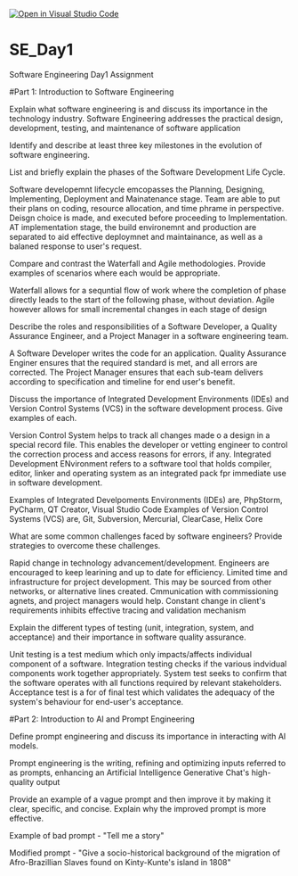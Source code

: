 [![Open in Visual Studio Code](https://classroom.github.com/assets/open-in-vscode-2e0aaae1b6195c2367325f4f02e2d04e9abb55f0b24a779b69b11b9e10269abc.svg)](https://classroom.github.com/online_ide?assignment_repo_id=15567066&assignment_repo_type=AssignmentRepo)
# SE_Day1
Software Engineering Day1 Assignment

#Part 1: Introduction to Software Engineering

Explain what software engineering is and discuss its importance in the technology industry.
Software Engineering addresses the practical design, development, testing, and maintenance of software application


Identify and describe at least three key milestones in the evolution of software engineering.



List and briefly explain the phases of the Software Development Life Cycle.

Software developemnt lifecycle emcopasses the Planning, Designing, Implementing, Deployment and Mainatenance stage. Team are able to put their plans on coding, resource allocation, and time phrame in perspective. Deisgn choice is made, and executed before proceeding to Implementation. AT implementation stage, the build environemnt and production are separated to aid effective deploymnet and maintainance, as well as a balaned response to user's request. 


Compare and contrast the Waterfall and Agile methodologies. Provide examples of scenarios where each would be appropriate.

Waterfall allows for a sequntial flow of work where the completion of phase directly leads to the start of the following phase, without deviation. Agile however allows for small incremental changes in each stage of design 

Describe the roles and responsibilities of a Software Developer, a Quality Assurance Engineer, and a Project Manager in a software engineering team.

A Software Developer writes the code for an application. Quality Assurance Enginer ensures that the required standard is met, and all errors are corrected. The Project Manager ensures that each sub-team delivers according to specification and timeline for end user's benefit.


Discuss the importance of Integrated Development Environments (IDEs) and Version Control Systems (VCS) in the software development process. Give examples of each.

Version Control System helps to track all changes made o a design in a special record file. This enables the developer or vetting engineer to control the correction process and access reasons for errors, if any. Integrated Development ENvironment refers to a software tool that holds compiler, editor, linker and operating system as an integrated pack fpr immediate use in software development.

Examples of Integrated Develpoments Environments (IDEs) are, PhpStorm, PyCharm, QT Creator, Visual Studio Code
Examples of Version Control Systems (VCS) are, Git, Subversion, Mercurial, ClearCase, Helix Core

What are some common challenges faced by software engineers? Provide strategies to overcome these challenges.

Rapid change in technology advancement/development. Engineers are encouraged to keep learining and up to date for efficiency. Limited time and infrastructure for project development. This may be sourced from other networks, or alternative lines created. Cmmunication with commissioning agnets, and project managers would help. Constant change in client's requirements inhibits effective tracing and validation mechanism

Explain the different types of testing (unit, integration, system, and acceptance) and their importance in software quality assurance.

Unit testing is a test medium which only impacts/affects individual component of a software. Integration testing checks if the various indvidual components work together appropriately. System test seeks to confirm that the software operates with all functions required by relevant stakeholders. Acceptance test is a for of final test which validates the adequacy of the system's behaviour for end-user's acceptance.

#Part 2: Introduction to AI and Prompt Engineering


Define prompt engineering and discuss its importance in interacting with AI models.

Prompt engineering is the writing, refining and optimizing inputs referred to as prompts, enhancing an Artificial Intelligence Generative Chat's high-quality output

Provide an example of a vague prompt and then improve it by making it clear, specific, and concise. Explain why the improved prompt is more effective.

Example of bad prompt - "Tell me a story"

Modified prompt - "Give a socio-historical background of the migration of Afro-Brazillian Slaves found on Kinty-Kunte's island in 1808"

